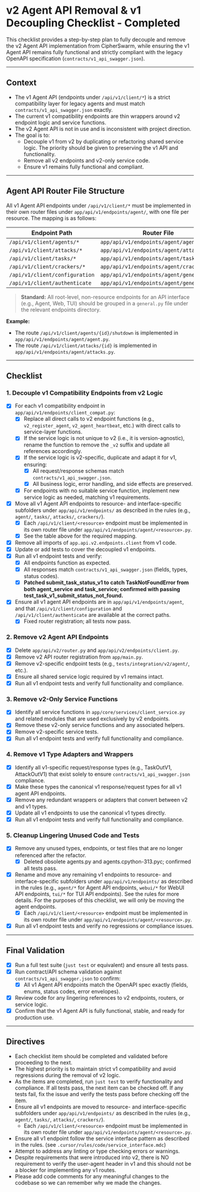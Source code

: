 # v2 Agent API Removal & v1 Decoupling Checklist - Completed

This checklist provides a step-by-step plan to fully decouple and remove the v2 Agent API implementation from CipherSwarm, while ensuring the v1 Agent API remains fully functional and strictly compliant with the legacy OpenAPI specification (`contracts/v1_api_swagger.json`).

---

## Context

- The v1 Agent API (endpoints under `/api/v1/client/*`) is a strict compatibility layer for legacy agents and must match `contracts/v1_api_swagger.json` exactly.
- The current v1 compatibility endpoints are thin wrappers around v2 endpoint logic and service functions.
- The v2 Agent API is not in use and is inconsistent with project direction.
- The goal is to:
  - Decouple v1 from v2 by duplicating or refactoring shared service logic. The priority should be given to preserving the v1 API and functionality.
  - Remove all v2 endpoints and v2-only service code.
  - Ensure v1 remains fully functional and compliant.

---

## Agent API Router File Structure

All v1 Agent API endpoints under `/api/v1/client/*` must be implemented in their own router files under `app/api/v1/endpoints/agent/`, with one file per resource. The mapping is as follows:

| Endpoint Path                  | Router File                              |
| ------------------------------ | ---------------------------------------- |
| `/api/v1/client/agents/*`      | `app/api/v1/endpoints/agent/agent.py`    |
| `/api/v1/client/attacks/*`     | `app/api/v1/endpoints/agent/attacks.py`  |
| `/api/v1/client/tasks/*`       | `app/api/v1/endpoints/agent/tasks.py`    |
| `/api/v1/client/crackers/*`    | `app/api/v1/endpoints/agent/crackers.py` |
| `/api/v1/client/configuration` | `app/api/v1/endpoints/agent/general.py`  |
| `/api/v1/client/authenticate`  | `app/api/v1/endpoints/agent/general.py`  |

> **Standard:** All root-level, non-resource endpoints for an API interface (e.g., Agent, Web, TUI) should be grouped in a `general.py` file under the relevant endpoints directory.

**Example:**

- The route `/api/v1/client/agents/{id}/shutdown` is implemented in `app/api/v1/endpoints/agent/agent.py`.
- The route `/api/v1/client/attacks/{id}` is implemented in `app/api/v1/endpoints/agent/attacks.py`.

---

## Checklist

### 1. Decouple v1 Compatibility Endpoints from v2 Logic

- [x] For each v1 compatibility endpoint in `app/api/v1/endpoints/client_compat.py`:
  - [x] Replace all direct calls to v2 endpoint functions (e.g., `v2_register_agent`, `v2_agent_heartbeat`, etc.) with direct calls to service-layer functions.
  - [x] If the service logic is not unique to v2 (i.e., it is version-agnostic), rename the function to remove the `_v2` suffix and update all references accordingly.
  - [x] If the service logic is v2-specific, duplicate and adapt it for v1, ensuring:
    - [x] All request/response schemas match `contracts/v1_api_swagger.json`.
    - [x] All business logic, error handling, and side effects are preserved.
  - [x] For endpoints with no suitable service function, implement new service logic as needed, matching v1 requirements.
- [x] Move all v1 Agent API endpoints to resource- and interface-specific subfolders under `app/api/v1/endpoints/` as described in the rules (e.g., `agent/`, `tasks/`, `attacks/`, `crackers/`).
  - [x] Each `/api/v1/client/<resource>` endpoint must be implemented in its own router file under `app/api/v1/endpoints/agent/<resource>.py`.
  - [x] See the table above for the required mapping.
- [x] Remove all imports of `app.api.v2.endpoints.client` from v1 code.
- [x] Update or add tests to cover the decoupled v1 endpoints.
- [x] Run all v1 endpoint tests and verify:
  - [x] All endpoints function as expected.
  - [x] All responses match `contracts/v1_api_swagger.json` (fields, types, status codes).
  - [x] **Patched submit_task_status_v1 to catch TaskNotFoundError from both agent_service and task_service; confirmed with passing test_task_v1_submit_status_not_found.**
- [x] Ensure all v1 agent API endpoints are in `app/api/v1/endpoints/agent`, and that `/api/v1/client/configuration` and `/api/v1/client/authenticate` are available at the correct paths.
  - [x] Fixed router registration; all tests now pass.

### 2. Remove v2 Agent API Endpoints

- [x] Delete `app/api/v2/router.py` and `app/api/v2/endpoints/client.py`.
- [x] Remove v2 API router registration from `app/main.py`.
- [x] Remove v2-specific endpoint tests (e.g., `tests/integration/v2/agent/`, etc.).
- [x] Ensure all shared service logic required by v1 remains intact.
- [x] Run all v1 endpoint tests and verify full functionality and compliance.

### 3. Remove v2-Only Service Functions

- [x] Identify all service functions in `app/core/services/client_service.py` and related modules that are used exclusively by v2 endpoints.
- [x] Remove these v2-only service functions and any associated helpers.
- [x] Remove v2-specific service tests.
- [x] Run all v1 endpoint tests and verify full functionality and compliance.

### 4. Remove v1 Type Adapters and Wrappers

- [x] Identify all v1-specific request/response types (e.g., TaskOutV1, AttackOutV1) that exist solely to ensure `contracts/v1_api_swagger.json` compliance.
- [x] Make these types the canonical v1 response/request types for all v1 agent API endpoints.
- [x] Remove any redundant wrappers or adapters that convert between v2 and v1 types.
- [x] Update all v1 endpoints to use the canonical v1 types directly.
- [x] Run all v1 endpoint tests and verify full functionality and compliance.

### 5. Cleanup Lingering Unused Code and Tests

- [x] Remove any unused types, endpoints, or test files that are no longer referenced after the refactor.
  - [x] Deleted obsolete agents.py and agents.cpython-313.pyc; confirmed all tests pass.
- [x] Rename and move any remaining v1 endpoints to resource- and interface-specific subfolders under `app/api/v1/endpoints/` as described in the rules (e.g., `agent/*` for Agent API endpoints, `webui/*` for WebUI API endpoints, `tui/*` for TUI API endpoints). See the rules for more details. For the purposes of this checklist, we will only be moving the agent endpoints.
  - [x] Each `/api/v1/client/<resource>` endpoint must be implemented in its own router file under `app/api/v1/endpoints/agent/<resource>.py`.
- [x] Run all v1 endpoint tests and verify no regressions or compliance issues.

---

## Final Validation

- [x] Run a full test suite (`just test` or equivalent) and ensure all tests pass.
- [x] Run contract/API schema validation against `contracts/v1_api_swagger.json` to confirm:
  - [x] All v1 Agent API endpoints match the OpenAPI spec exactly (fields, enums, status codes, error envelopes).
- [x] Review code for any lingering references to v2 endpoints, routers, or service logic.
- [x] Confirm that the v1 Agent API is fully functional, stable, and ready for production use.

<!--
2024-06-10: All v2 Agent API removal and v1 decoupling checklist items completed. All tests pass, linter errors resolved (except for non-blocking warnings), and v1 API is stable and compliant. -- Skirmish
-->

---

## Directives

- Each checklist item should be completed and validated before proceeding to the next.
- The highest priority is to maintain strict v1 compatibility and avoid regressions during the removal of v2 logic.
- As the items are completed, run `just test` to verify functionality and compliance. If all tests pass, the next item can be checked off. If any tests fail, fix the issue and verify the tests pass before checking off the item.
- Ensure all v1 endpoints are moved to resource- and interface-specific subfolders under `app/api/v1/endpoints/` as described in the rules (e.g., `agent/`, `tasks/`, `attacks/`, `crackers/`).
  - Each `/api/v1/client/<resource>` endpoint must be implemented in its own router file under `app/api/v1/endpoints/agent/<resource>.py`.
- Ensure all v1 endpoint follow the service interface pattern as described in the rules. (see `.cursor/rules/code/service_interface.mdc`)
- Attempt to address any linting or type checking errors or warnings.
- Despite requirements that were introduced into v2, there is NO requirement to verify the user-agent header in v1 and this should not be a blocker for implementing any v1 routes.
- Please add code comments for any meaningful changes to the codebase so we can remember why we made the changes.
